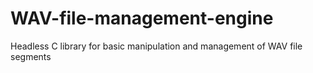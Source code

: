 # WAV-file-management-engine
Headless C library for basic manipulation and management of WAV file segments
